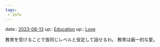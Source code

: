 ```yaml
---
tags:
 - Info
---
```


date:: [2023-08-13](/Daily_Note/2023-08-13.md)
up:: [Education](Bar/Novel/Topics/Education.md)
up:: [Love](Bar/Novel/Topics/Love.md)

教育を受けることで皆同じレベルと仮定して話せるわ。
教育は画一的な愛。